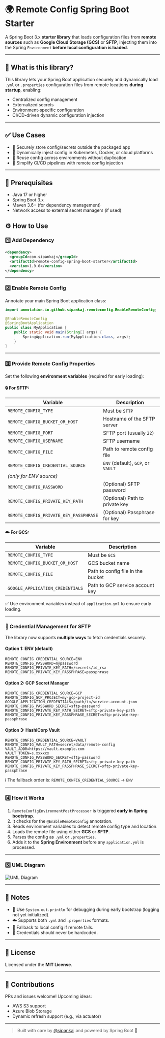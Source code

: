 # 🌍 Remote Config Spring Boot Starter

A Spring Boot 3.x **starter library** that loads configuration files from **remote sources** such as **Google Cloud Storage (GCS)** or **SFTP**, injecting them into the Spring `Environment` **before local configuration is loaded**.

---

## 📖 What is this library?

This library lets your Spring Boot application securely and dynamically load `.yml` or `.properties` configuration files from remote locations **during startup**, enabling:

- Centralized config management
- Externalized secrets
- Environment-specific configuration
- CI/CD-driven dynamic configuration injection

---

## ✅ Use Cases

- 🔐 Securely store config/secrets outside the packaged app
- 🚀 Dynamically inject config in Kubernetes, Docker, or cloud platforms
- 🔁 Reuse config across environments without duplication
- 🧩 Simplify CI/CD pipelines with remote config injection

---

## 🚀 Prerequisites
- Java 17 or higher
- Spring Boot 3.x
- Maven 3.6+ (for dependency management)
- Network access to external secret managers (if used)

## ⚙️ How to Use

### 1️⃣ Add Dependency

```xml
<dependency>
  <groupId>com.sipankaj</groupId>
  <artifactId>remote-config-spring-boot-starter</artifactId>
  <version>1.0.0</version>
</dependency>
````

---

### 2️⃣ Enable Remote Config

Annotate your main Spring Boot application class:

```java
import annotation.io.github.sipankaj.remoteconfig.EnableRemoteConfig;

@EnableRemoteConfig
@SpringBootApplication
public class MyApplication {
    public static void main(String[] args) {
        SpringApplication.run(MyApplication.class, args);
    }
}
```

---

### 3️⃣ Provide Remote Config Properties

Set the following **environment variables** (required for early loading):

#### 🔒 For SFTP:

| Variable                               | Description                        |
| -------------------------------------- | ---------------------------------- |
| `REMOTE_CONFIG_TYPE`                   | Must be `SFTP`                     |
| `REMOTE_CONFIG_BUCKET_OR_HOST`         | Hostname of the SFTP server        |
| `REMOTE_CONFIG_PORT`                   | SFTP port (usually `22`)           |
| `REMOTE_CONFIG_USERNAME`               | SFTP username                      |
| `REMOTE_CONFIG_FILE`                   | Path to remote config file         |
| `REMOTE_CONFIG_CREDENTIAL_SOURCE`      | `ENV` (default), `GCP`, or `VAULT` |
| *(only for ENV source)*                |                                    |
| `REMOTE_CONFIG_PASSWORD`               | (Optional) SFTP password           |
| `REMOTE_CONFIG_PRIVATE_KEY_PATH`       | (Optional) Path to private key     |
| `REMOTE_CONFIG_PRIVATE_KEY_PASSPHRASE` | (Optional) Passphrase for key      |

#### ☁️ For GCS:

| Variable                         | Description                       |
| -------------------------------- | --------------------------------- |
| `REMOTE_CONFIG_TYPE`             | Must be `GCS`                     |
| `REMOTE_CONFIG_BUCKET_OR_HOST`   | GCS bucket name                   |
| `REMOTE_CONFIG_FILE`             | Path to config file in the bucket |
| `GOOGLE_APPLICATION_CREDENTIALS` | Path to GCP service account key   |

✅ Use environment variables instead of `application.yml` to ensure early loading.

---

### 🔐 Credential Management for SFTP

The library now supports **multiple ways** to fetch credentials securely.

#### Option 1: ENV (default)

```env
REMOTE_CONFIG_CREDENTIAL_SOURCE=ENV
REMOTE_CONFIG_PASSWORD=mypassword
REMOTE_CONFIG_PRIVATE_KEY_PATH=/secrets/id_rsa
REMOTE_CONFIG_PRIVATE_KEY_PASSPHRASE=passphrase
```

#### Option 2: GCP Secret Manager

```env
REMOTE_CONFIG_CREDENTIAL_SOURCE=GCP
REMOTE_CONFIG_GCP_PROJECT=my-gcp-project-id
GOOGLE_APPLICATION_CREDENTIALS=/path/to/service-account.json
REMOTE_CONFIG_PASSWORD_SECRET=sftp-password
REMOTE_CONFIG_PRIVATE_KEY_PATH_SECRET=sftp-private-key-path
REMOTE_CONFIG_PRIVATE_KEY_PASSPHRASE_SECRET=sftp-private-key-passphrase
```

#### Option 3: HashiCorp Vault

```env
REMOTE_CONFIG_CREDENTIAL_SOURCE=VAULT
REMOTE_CONFIG_VAULT_PATH=secret/data/remote-config
VAULT_ADDR=https://vault.example.com
VAULT_TOKEN=s.xxxxxx
REMOTE_CONFIG_PASSWORD_SECRET=sftp-password
REMOTE_CONFIG_PRIVATE_KEY_PATH_SECRET=sftp-private-key-path
REMOTE_CONFIG_PRIVATE_KEY_PASSPHRASE_SECRET=sftp-private-key-passphrase
```


ℹ️ The fallback order is: `REMOTE_CONFIG_CREDENTIAL_SOURCE` → `ENV`

---

### 4️⃣ How it Works

1. `RemoteConfigEnvironmentPostProcessor` is triggered **early in Spring bootstrap**.
2. It checks for the `@EnableRemoteConfig` annotation.
3. Reads environment variables to detect remote config type and location.
4. Loads the remote file using either **GCS** or **SFTP**.
5. Parses the config as `.yml` or `.properties`.
6. Adds it to the **Spring Environment** before any `application.yml` is processed.

---

### 5️⃣ UML Diagram

![UML Diagram](/docs/remoteconfig.png)

---

## 📌 Notes

* 🧪 Use `System.out.println` for debugging during early bootstrap (logging not yet initialized).
* ☁️ Supports both `.yml` and `.properties` formats.
* 🔁 Fallback to local config if remote fails.
* 🔐 Credentials should never be hardcoded.

---

## 📜 License

Licensed under the **MIT License**.

---

## 🙌 Contributions

PRs and issues welcome!
Upcoming ideas:

* AWS S3 support
* Azure Blob Storage
* Dynamic refresh support (e.g., via actuator)

---

> Built with care by [@sipankaj](https://github.com/sipankaj) and powered by Spring Boot 💛
